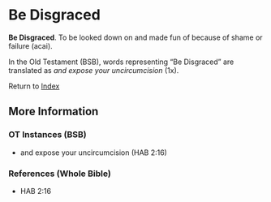 # Be Disgraced
**Be Disgraced**. 
To be looked down on and made fun of because of shame or failure (acai). 


In the Old Testament (BSB), words representing “Be Disgraced” are translated as 
*and expose your uncircumcision* (1x). 




Return to [Index](00-Index.md)

## More Information

### OT Instances (BSB)

* and expose your uncircumcision (HAB 2:16)



### References (Whole Bible)

* HAB 2:16



